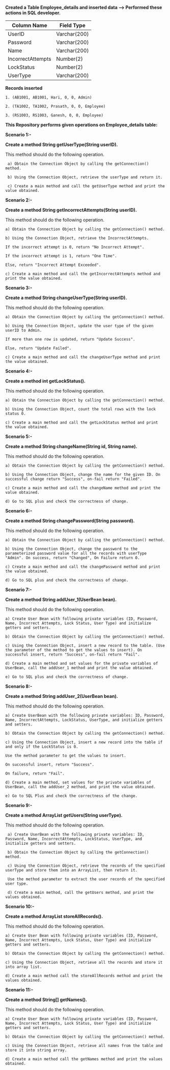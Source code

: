 __Created a Table Employee_details and inserted data --> Performed these actions in SQL developer.__

| Column Name       | Field Type   |
| ----------------- | ------------ |
| UserID            | Varchar(200) |
| Password          | Varchar(200) |
| Name              | Varchar(200) |
| IncorrectAttempts | Number(2)    |
| LockStatus        | Number(2)    |
| UserType          | Varchar(200) |


__Records inserted__
 
    1. (AB1001, AB1001, Hari, 0, 0, Admin) 
    
    2. (TA1002, TA1002, Prasath, 0, 0, Employee) 
    
    3. (RS1003, RS1003, Ganesh, 0, 0, Employee)  

__This Repository performs given operations on Employee_details table:__

__Scenario 1:-__

__Create a method String getUserType(String userID).__

This method should do the following operation.

     a) Obtain the Connection Object by calling the getConnection() method.
     
     b) Using the Connection Object, retrieve the userType and return it.
     
     c) Create a main method and call the getUserType method and print the value obtained.

__Scenario 2:-__

__Create a method String getIncorrectAttempts(String userID).__

This method should do the following operation.

    a) Obtain the Connection Object by calling the getConnection() method.
    
    b) Using the Connection Object, retrieve the IncorrectAttempts.
    
    If the incorrect attempt is 0, return "No Incorrect Attempt".
    
    If the incorrect attempt is 1, return "One Time".
    
    Else, return "Incorrect Attempt Exceeded".
    
    c) Create a main method and call the getIncorrectAttempts method and print the value obtained.

__Scenario 3:-__

__Create a method String changeUserType(String userID).__

This method should do the following operation.

    a) Obtain the Connection Object by calling the getConnection() method.
    
    b) Using the Connection Object, update the user type of the given userID to Admin.
    
    If more than one row is updated, return "Update Success".
    
    Else, return "Update Failed".
    
    c) Create a main method and call the changeUserType method and print the value obtained.

__Scenario 4:-__

__Create a method int getLockStatus().__

This method should do the following operation.

    a) Obtain the Connection Object by calling the getConnection() method.
    
    b) Using the Connection Object, count the total rows with the lock status 0.
    
    c) Create a main method and call the getLockStatus method and print the value obtained.

__Scenario 5:-__

__Create a method String changeName(String id, String name).__

This method should do the following
operation.

    a) Obtain the Connection Object by calling the getConnection() method.
    
    b) Using the Connection Object, change the name for the given ID. On successful change return "Success", on-fail return "Failed".
    
    c) Create a main method and call the changeName method and print the value obtained.
    
    d) Go to SQL plus and check the correctness of change.

__Scenario 6:-__

__Create a method String changePassword(String password).__

This method should do the following
operation.

    a) Obtain the Connection Object by calling the getConnection() method.
    
    b) Using the Connection Object, change the password to the parameterized password value for all the records with userType "Admin". On success, return "Changed", On Failure return 0.
    
    c) Create a main method and call the changePassword method and print the value obtained.
    
    d) Go to SQL plus and check the correctness of change.

__Scenario 7:-__

__Create a method String addUser_1(UserBean bean).__

This method should do the following operation.

    a) Create User Bean with following private variables (ID, Password, Name, Incorrect Attempts, Lock Status, User Type) and initialize getters and setters.
    
    b) Obtain the Connection Object by calling the getConnection() method.
    
    c) Using the Connection Object, insert a new record to the table. (Use the parameter of the method to get the values to insert). On successful insert, return "Success", on-fail return "Fail".
    
    d) Create a main method and set values for the private variables of UserBean, call the addUser_1 method and print the value obtained.
    
    e) Go to SQL plus and check the correctness of change.

__Scenario 8:-__

__Create a method String addUser_2(UserBean bean).__

This method should do the following operation.

    a) Create UserBean with the following private variables: ID, Password, Name, IncorrectAttempts, LockStatus, UserType, and initialize getters and setters.
    
    b) Obtain the Connection Object by calling the getConnection() method.
    
    c) Using the Connection Object, insert a new record into the table if and only if the LockStatus is 0.
    
    Use the method parameter to get the values to insert.
    
    On successful insert, return "Success".
    
    On failure, return "Fail".
    
    d) Create a main method, set values for the private variables of UserBean, call the addUser_2 method, and print the value obtained.
    
    e) Go to SQL Plus and check the correctness of the change.

__Scenario 9:-__

__Create a method ArrayList<UserBean> getUsers(String userType).__

This method should do the following operation.

     a) Create UserBean with the following private variables: ID, Password, Name, IncorrectAttempts, LockStatus, UserType, and initialize getters and setters.
     
     b) Obtain the Connection Object by calling the getConnection() method.
     
     c) Using the Connection Object, retrieve the records of the specified userType and store them into an ArrayList, then return it.
     
     Use the method parameter to extract the user records of the specified user type.
     
     d) Create a main method, call the getUsers method, and print the values obtained.
  
__Scenario 10:-__

__Create a method ArrayList<UserBean> storeAllRecords().__

This method should do the following operation.

    a) Create User Bean with following private variables (ID, Password, Name, Incorrect Attempts, Lock Status, User Type) and initialize getters and setters.
    
    b) Obtain the Connection Object by calling the getConnection() method.
    
    c) Using the Connection Object, retrieve all the records and store it into array list.
    
    d) Create a main method call the storeAllRecords method and print the values obtained.

__Scenario 11:-__

__Create a method String[] getNames().__

This method should do the following operation.

    a) Create User Bean with following private variables (ID, Password, Name, Incorrect Attempts, Lock Status, User Type) and initialize getters and setters.
    
    b) Obtain the Connection Object by calling the getConnection() method.
    
    c) Using the Connection Object, retrieve all names from the table and store it into string array.
    
    d) Create a main method call the getNames method and print the values obtained.
